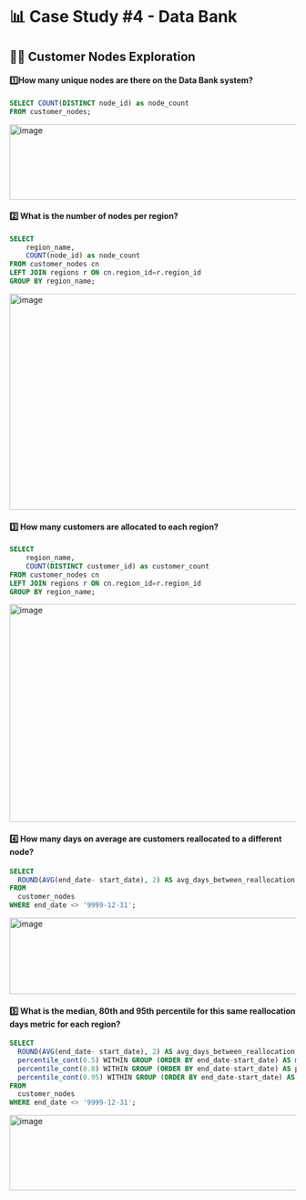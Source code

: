 # 📊 Case Study #4 - Data Bank
## 👩‍💼 Customer Nodes Exploration

#### 1️⃣How many unique nodes are there on the Data Bank system?
```sql
SELECT COUNT(DISTINCT node_id) as node_count
FROM customer_nodes;
```
<img width="1592" height="132" alt="image" src="https://github.com/user-attachments/assets/70b27f69-c7f3-42ba-a8d3-29bc4be76522" />

#### 2️⃣ What is the number of nodes per region?
```sql
SELECT 
	region_name,
	COUNT(node_id) as node_count
FROM customer_nodes cn
LEFT JOIN regions r ON cn.region_id=r.region_id
GROUP BY region_name;
```
<img width="1903" height="379" alt="image" src="https://github.com/user-attachments/assets/f5957abb-74b2-424c-918f-709b61b8edf2" />

#### 3️⃣ How many customers are allocated to each region?
```sql
SELECT 
	region_name,
	COUNT(DISTINCT customer_id) as customer_count
FROM customer_nodes cn
LEFT JOIN regions r ON cn.region_id=r.region_id
GROUP BY region_name;
```
<img width="1902" height="382" alt="image" src="https://github.com/user-attachments/assets/665c7bfd-3513-4694-8795-f3796e8fc686" />

#### 4️⃣ How many days on average are customers reallocated to a different node?
```sql
SELECT
  ROUND(AVG(end_date- start_date), 2) AS avg_days_between_reallocation
FROM
  customer_nodes
WHERE end_date <> '9999-12-31';
```
<img width="1601" height="134" alt="image" src="https://github.com/user-attachments/assets/a95d0a92-b51b-46c0-9c77-92a2e1be0bd5" />

#### 5️⃣ What is the median, 80th and 95th percentile for this same reallocation days metric for each region?
```sql
SELECT
  ROUND(AVG(end_date- start_date), 2) AS avg_days_between_reallocation,
  percentile_cont(0.5) WITHIN GROUP (ORDER BY end_date-start_date) AS median,
  percentile_cont(0.8) WITHIN GROUP (ORDER BY end_date-start_date) AS p80,
  percentile_cont(0.95) WITHIN GROUP (ORDER BY end_date-start_date) AS p95
FROM
  customer_nodes
WHERE end_date <> '9999-12-31';
```
<img width="1601" height="132" alt="image" src="https://github.com/user-attachments/assets/2bdf011f-cfab-446f-be64-4dc0ce2d68b1" />

